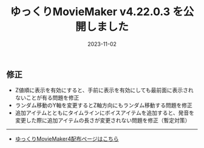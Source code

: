 ﻿---
title: ゆっくりMovieMaker v4.22.0.3 を公開しました
date: 2023-11-02
tags: [YMM4,お知らせ]
---
## 修正
- Z値順に表示を有効にすると、手前に表示を有効にしても最前面に表示されないことが有る問題を修正
- ランダム移動のY軸を変更するとZ軸方向にもランダム移動する問題を修正
- 追加アイテムとともにタイムラインにボイスアイテムを追加すると、発音を変更した際に追加アイテムの長さが変更されない問題を修正（暫定対策）

---

- [ゆっくりMovieMaker4配布ページはこちら](../index.md)